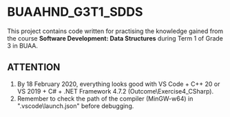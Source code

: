 # BUAAHND_G3T1_SDDS

This project contains code written for practising the knowledge gained from the course **Software Development: Data Structures** during Term 1 of Grade 3 in BUAA.

## ATTENTION

1. By 18 February 2020, everything looks good with VS Code + C++ 20 or VS 2019 + C# + .NET Framework 4.7.2 (Outcome\Exercise4_CSharp).
2. Remember to check the path of the compiler (MinGW-w64) in ".vscode\launch.json" before debugging.